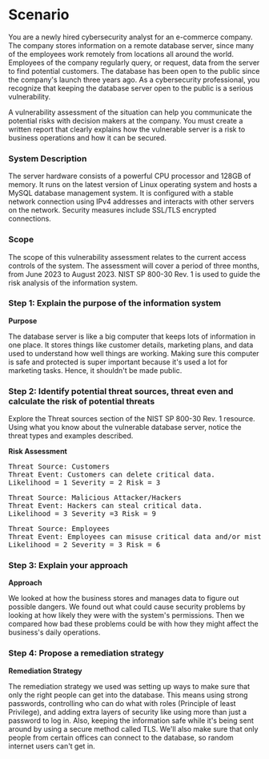 <h1>Scenario</h1>
<p>You are a newly hired cybersecurity analyst for an e-commerce company. The company stores information on a remote database server, 
  since many of the employees work remotely from locations all around the world. Employees of the company regularly query, or request, 
  data from the server to find potential customers. The database has been open to the public since the company's launch three years ago. 
  As a cybersecurity professional, you recognize that keeping the database server open to the public is a serious vulnerability.

A vulnerability assessment of the situation can help you communicate the potential risks with decision makers at the company. 
You must create a written report that clearly explains how the vulnerable server is a risk to business operations and how it can be secured.</p>

<h3>System Description</h3>
<p>The server hardware consists of a powerful CPU processor and 128GB of memory. It runs on the latest version of Linux operating system and hosts 
  a MySQL database management system. It is configured with a stable network connection using IPv4 addresses and interacts with other servers on the network. 
  Security measures include SSL/TLS encrypted connections.
</p>

<h3>Scope</h3>
<p>The scope of this vulnerability assessment relates to the current access controls of the system. The assessment will cover a period of three months, from June
  2023 to August 2023. NIST SP 800-30 Rev. 1 is used to guide the risk analysis of the information system.</p>

<h3>Step 1: Explain the purpose of the information system</h3>
<b>Purpose</b>
<p>The database server is like a big computer that keeps lots of information in one place. It stores things like customer details, marketing plans, and data used 
  to understand how well things are working. Making sure this computer is safe and protected is super important because it's used a lot for marketing tasks. Hence, 
  it shouldn't be made public.</p>

<h3>Step 2: Identify potential threat sources, threat even and calculate the risk of potential threats</h3>
<p>Explore the Threat sources section of the NIST SP 800-30 Rev. 1 resource. Using what you know about the vulnerable database server, notice the threat types and examples described.</p>

<b>Risk Assessment</b>
<pre>Threat Source: Customers <br>Threat Event: Customers can delete critical data. <br>Likelihood = 1 Severity = 2 Risk = 3</pre>
<pre>Threat Source: Malicious Attacker/Hackers <br>Threat Event: Hackers can steal critical data. <br>Likelihood = 3 Severity =3 Risk = 9</pre>
<pre>Threat Source: Employees <br>Threat Event: Employees can misuse critical data and/or mistakenly expose company's critical data/assets. <br>Likelihood = 2 Severity = 3 Risk = 6</pre>

<h3>Step 3: Explain your approach</h3>
<b>Approach</b>
<p>We looked at how the business stores and manages data to figure out possible dangers. We found out what could cause security problems by looking at how likely 
  they were with the system's permissions. Then we compared how bad these problems could be with how they might affect the business's daily operations.</p>

<h3>Step 4: Propose a remediation strategy</h3>
<b>Remediation Strategy</b>
<p>The remediation strategy we used was setting up ways to make sure that only the right people can get into the database. This means using strong passwords, controlling who can do what with 
  roles (Principle of least Privilege), and adding extra layers of security like using more than just a password to log in. Also, keeping the information safe while it's being sent around by 
  using a secure method called TLS. We'll also make sure that only people from certain offices can connect to the database, so random internet users can't get in.</p>

